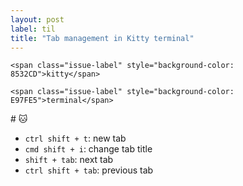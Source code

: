 ```yaml
---
layout: post
label: til
title: "Tab management in Kitty terminal"
---
```


<p>
  
  	<span class="issue-label" style="background-color: 8532CD">kitty</span>
  
  	<span class="issue-label" style="background-color: E97FE5">terminal</span>
  
</p>
# 🐱 

- `ctrl shift + t`: new tab
- `cmd shift + i`: change tab title
- `shift + tab`: next tab
- `ctrl shift + tab`: previous tab

